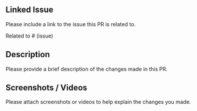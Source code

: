## Linked Issue

Please include a link to the issue this PR is related to.

Related to # (issue)

## Description

Please provide a brief description of the changes made in this PR.

## Screenshots / Videos

Please attach screenshots or videos to help explain the changes you made.
